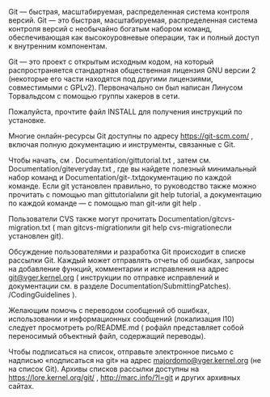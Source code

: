 Git — быстрая, масштабируемая, распределенная система контроля версий.
Git — это быстрая, масштабируемая, распределенная система контроля версий с необычайно богатым набором команд, обеспечивающая как высокоуровневые операции, так и полный доступ к внутренним компонентам.

Git — это проект с открытым исходным кодом, на который распространяется стандартная общественная лицензия GNU версии 2 (некоторые его части находятся под другими лицензиями, совместимыми с GPLv2). Первоначально он был написан Линусом Торвальдсом с помощью группы хакеров в сети.

Пожалуйста, прочтите файл INSTALL для получения инструкций по установке.

Многие онлайн-ресурсы Git доступны по адресу https://git-scm.com/ , включая полную документацию и инструменты, связанные с Git.

Чтобы начать, см . Documentation/gittutorial.txt , затем см. Documentation/giteveryday.txt , где вы найдете полезный минимальный набор команд и Documentation/git-<commandname>.txtдокументацию по каждой команде. Если git установлен правильно, то руководство также можно прочитать с помощью man gittutorialили git help tutorial, а документацию по каждой команде — с помощью man git-<commandname>или git help <commandname>.

Пользователи CVS также могут прочитать Documentation/gitcvs-migration.txt ( man gitcvs-migrationили git help cvs-migrationесли установлен git).

Обсуждение пользователями и разработка Git происходит в списке рассылки Git. Каждый может отправлять отчеты об ошибках, запросы на добавление функций, комментарии и исправления на адрес git@vger.kernel.org ( инструкции по отправке исправлений и документации см. в разделе Documentation/SubmittingPatches). /CodingGuidelines ).

Желающим помочь с переводом сообщений об ошибках, использовании и информационных сообщений (локализация l10) следует просмотреть po/README.md ( poфайл представляет собой переносимый объектный файл, содержащий переводы).

Чтобы подписаться на список, отправьте электронное письмо с надписью «подписаться на git» на адрес majordomo@vger.kernel.org (не на список Git). Архивы списков рассылки доступны на https://lore.kernel.org/git/ , http://marc.info/?l=git и других архивных сайтах.